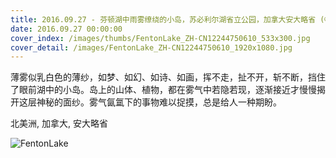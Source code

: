 ```yaml
---
title: 2016.09.27 - 芬顿湖中雨雾缭绕的小岛，苏必利尔湖省立公园，加拿大安大略省 (© Mike Grandmaison/Getty Images)
date: 2016.09.27 00:00:00
cover_index: /images/thumbs/FentonLake_ZH-CN12244750610_533x300.jpg
cover_detail: /images/FentonLake_ZH-CN12244750610_1920x1080.jpg
---
```


薄雾似乳白色的薄纱，如梦、如幻、如诗、如画，挥不走，扯不开，斩不断，挡住了眼前湖中的小岛。岛上的山体、植物，都在雾气中若隐若现，逐渐接近才慢慢揭开这层神秘的面纱。雾气氤氲下的事物难以捉摸，总是给人一种期盼。

北美洲, 加拿大, 安大略省

![FentonLake](/images/FentonLake_ZH-CN12244750610_1920x1080.jpg)
